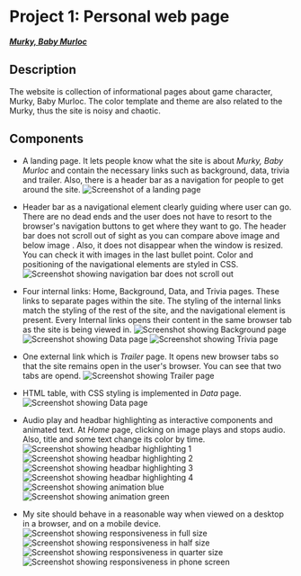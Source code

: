 # Project 1: Personal web page
***[Murky, Baby Murloc](https://murkyy.uk.r.appspot.com/html/trivia.html)***
## Description
The website is collection of informational pages about game character, Murky, Baby Murloc. The color template and theme are also related to the Murky, thus the site is noisy and chaotic.

## Components
- A landing page. It lets people know what the site is about *Murky, Baby Murloc* and contain the necessary links such as background, data, trivia and trailer. Also, there is a header bar as a navigation for people to get around the site.
![Screenshot of a landing page](img/page_landing.png)

- Header bar as a navigational element clearly guiding where user can go. There are no dead ends and the user does not have to resort to the browser's navigation buttons to get where they want to go. The header bar does not scroll out of sight as you can compare above image and below image . Also, it does not disappear when the window is resized. You can check it with images in the last bullet point. Color and positioning of the navigational elements are styled in CSS.
![Screenshot showing navigation bar does not scroll out](img/nav.png)

- Four internal links: Home, Background, Data, and Trivia pages. These links to separate pages within the site. The styling of the internal links match the styling of the rest of the site, and the navigational element is present. Every Internal links opens their content in the same browser tab as the site is being viewed in.
![Screenshot showing Background page](img/page_background.png)
![Screenshot showing Data page](img/page_data.png)
![Screenshot showing Trivia page](img/page_trivia.png)
- One external link which is *Trailer* page. It opens new browser tabs so that the site remains open in the user's browser. You can see that two tabs are opend.
![Screenshot showing Trailer page](img/page_trailer.png)

- HTML table, with CSS styling is implemented in *Data* page.
![Screenshot showing Data page](img/page_data.png)

- Audio play and headbar highlighting as interactive components and animated text. At *Home* page, clicking on image plays and stops audio. Also, title and some text change its color by time.
![Screenshot showing headbar highlighting 1](img/hl_bg.png)
![Screenshot showing headbar highlighting 2](img/hl_data.png)
![Screenshot showing headbar highlighting 3](img/hl_trivia.png)
![Screenshot showing headbar highlighting 4](img/hl_trailer.png)
![Screenshot showing animation blue](img/animation_blue.png)
![Screenshot showing animation green](img/animation_green.png)

- My site should behave in a reasonable way when viewed on a desktop in a browser, and on a mobile device.
![Screenshot showing responsiveness in full size](img/page_landing.png)
![Screenshot showing responsiveness in half size](img/responsive_half.png)
![Screenshot showing responsiveness in quarter size](img/responsive_quarter.png)
![Screenshot showing responsiveness in phone screen](img/responsive_phone.jpg)